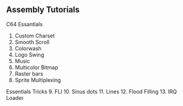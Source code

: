 ## Assembly Tutorials

C64 Essantials
1. Custom Charset
2. Smooth Scroll
3. Colorwash
4. Logo Swing
5. Music
6. Multicolor Bitmap
7. Raster bars
8. Sprite Multiplexing

Essentials Tricks
9. FLI
10. Sinus dots
11. Lines
12. Flood Filling
13. IRQ Loader
